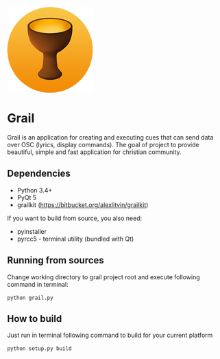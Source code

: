 ![grail.png](/icon/grail.png)

# Grail #

Grail is an application for creating and executing cues that can send data over OSC (lyrics, display commands).
The goal of project to provide beautiful, simple and fast application for christian community.

## Dependencies ##

* Python 3.4+
* PyQt 5
* grailkit (<https://bitbucket.org/alexlitvin/grailkit>)

If you want to build from source, you also need:

* pyinstaller
* pyrcc5 - terminal utility (bundled with Qt)

## Running from sources ##

Change working directory to grail project root and
execute following command in terminal:

    python grail.py

## How to build ##

Just run in terminal following command to build for your current platform

    python setup.py build

